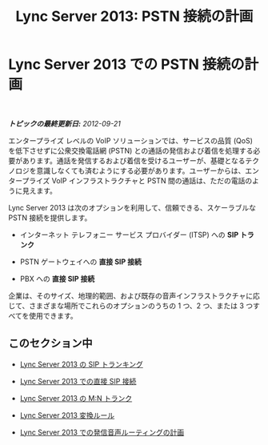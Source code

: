 ﻿---
title: 'Lync Server 2013: PSTN 接続の計画'
TOCTitle: PSTN 接続の計画
ms:assetid: 280f684a-740a-443d-8ecf-574241382a42
ms:mtpsurl: https://technet.microsoft.com/ja-jp/library/Gg425749(v=OCS.15)
ms:contentKeyID: 48271619
ms.date: 05/19/2016
mtps_version: v=OCS.15
ms.translationtype: HT
---

# Lync Server 2013 での PSTN 接続の計画

 

_**トピックの最終更新日:** 2012-09-21_

エンタープライズ レベルの VoIP ソリューションでは、サービスの品質 (QoS) を低下させずに公衆交換電話網 (PSTN) との通話の発信および着信を処理する必要があります。通話を発信するおよび着信を受けるユーザーが、基礎となるテクノロジを意識しなくても済むようにする必要があります。ユーザーからは、エンタープライズ VoIP インフラストラクチャと PSTN 間の通話は、ただの電話のように見えます。

Lync Server 2013 は次のオプションを利用して、信頼できる、スケーラブルな PSTN 接続を提供します。

  - インターネット テレフォニー サービス プロバイダー (ITSP) への **SIP トランク**

  - PSTN ゲートウェイへの **直接 SIP 接続**

  - PBX への **直接 SIP 接続**

企業は、そのサイズ、地理的範囲、および既存の音声インフラストラクチャに応じて、さまざまな場所でこれらのオプションのうちの 1 つ、2 つ、または 3 つすべてを使用できます。

## このセクション中

  - [Lync Server 2013 の SIP トランキング](lync-server-2013-sip-trunking.md)

  - [Lync Server 2013 での直接 SIP 接続](lync-server-2013-direct-sip-connections.md)

  - [Lync Server 2013 の M:N トランク](lync-server-2013-m-n-trunk.md)

  - [Lync Server 2013 変換ルール](lync-server-2013-translation-rules.md)

  - [Lync Server 2013 での発信音声ルーティングの計画](lync-server-2013-planning-outbound-voice-routing.md)

